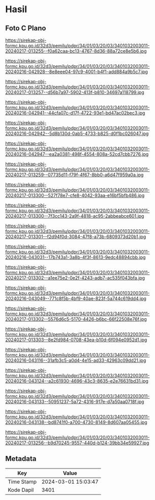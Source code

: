 # Hasil

## Foto C Plano

https://sirekap-obj-formc.kpu.go.id/32d3/pemilu/pdpr/34/01/03/20/03/3401032003011-20240217-013255--f0a62caa-bc13-4767-8d36-88a72ce8e5b6.jpg

https://sirekap-obj-formc.kpu.go.id/32d3/pemilu/pdpr/34/01/03/20/03/3401032003011-20240216-042928--8e8eee04-97c9-4001-b4f1-add884a9b5c7.jpg

https://sirekap-obj-formc.kpu.go.id/32d3/pemilu/pdpr/34/01/03/20/03/3401032003011-20240217-013257--d56b7a97-5902-413f-b810-34697a118799.jpg

https://sirekap-obj-formc.kpu.go.id/32d3/pemilu/pdpr/34/01/03/20/03/3401032003011-20240216-042941--44cfa07c-d17f-4722-93e1-bd47ac02bec3.jpg

https://sirekap-obj-formc.kpu.go.id/32d3/pemilu/pdpr/34/01/03/20/03/3401032003011-20240216-042942--5d8b130d-0ab5-4733-b825-d0f1bc026047.jpg

https://sirekap-obj-formc.kpu.go.id/32d3/pemilu/pdpr/34/01/03/20/03/3401032003011-20240216-042947--ea2a0381-498f-4554-808a-52cd7cbb7276.jpg

https://sirekap-obj-formc.kpu.go.id/32d3/pemilu/pdpr/34/01/03/20/03/3401032003011-20240217-013259--07735d11-f79f-4f67-8bb0-a6d47f959a0a.jpg

https://sirekap-obj-formc.kpu.go.id/32d3/pemilu/pdpr/34/01/03/20/03/3401032003011-20240217-013300--527f78e7-cfe8-4042-93aa-e16bf5bfb486.jpg

https://sirekap-obj-formc.kpu.go.id/32d3/pemilu/pdpr/34/01/03/20/03/3401032003011-20240217-013300--7f3cc143-2a9f-4818-ac95-2abbeabce601.jpg

https://sirekap-obj-formc.kpu.go.id/32d3/pemilu/pdpr/34/01/03/20/03/3401032003011-20240217-013301--f2d94f0d-3084-47f8-a73b-6809373d20b1.jpg

https://sirekap-obj-formc.kpu.go.id/32d3/pemilu/pdpr/34/01/03/20/03/3401032003011-20240216-043031--17b743a1-3a8b-4f3f-8613-9edc48894cbb.jpg

https://sirekap-obj-formc.kpu.go.id/32d3/pemilu/pdpr/34/01/03/20/03/3401032003011-20240217-013302--a1ee75e2-0e2f-4243-adb7-ac535f043bfa.jpg

https://sirekap-obj-formc.kpu.go.id/32d3/pemilu/pdpr/34/01/03/20/03/3401032003011-20240216-043049--771c8f5b-4bf9-40ae-823f-5a744c619dd4.jpg

https://sirekap-obj-formc.kpu.go.id/32d3/pemilu/pdpr/34/01/03/20/03/3401032003011-20240217-013302--5576d6c5-5170-4426-b6bc-66f22508e76f.jpg

https://sirekap-obj-formc.kpu.go.id/32d3/pemilu/pdpr/34/01/03/20/03/3401032003011-20240217-013303--8e2fd984-0708-43ea-b10d-6f094e0952d1.jpg

https://sirekap-obj-formc.kpu.go.id/32d3/pemilu/pdpr/34/01/03/20/03/3401032003011-20240216-043116--31afb3c5-a0d4-4e15-ad33-42963c09dd21.jpg

https://sirekap-obj-formc.kpu.go.id/32d3/pemilu/pdpr/34/01/03/20/03/3401032003011-20240216-043124--a2c61930-4696-43c3-8635-e2e76631bd31.jpg

https://sirekap-obj-formc.kpu.go.id/32d3/pemilu/pdpr/34/01/03/20/03/3401032003011-20240216-043133--50951237-5a72-4316-917e-d7a50aa0718f.jpg

https://sirekap-obj-formc.kpu.go.id/32d3/pemilu/pdpr/34/01/03/20/03/3401032003011-20240216-043138--bd8741f0-a700-4730-8149-8d607aa05455.jpg

https://sirekap-obj-formc.kpu.go.id/32d3/pemilu/pdpr/34/01/03/20/03/3401032003011-20240217-013256--b9d70245-9557-440d-b124-39bb34e59927.jpg


## Metadata

| Key        | Value               |
| ---------- | ------------------- |
| Time Stamp | 2024-03-01 15:03:47 |
| Kode Dapil | 3401                |



